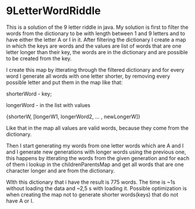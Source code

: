 # 9LetterWordRiddle

This is a solution of the 9 letter riddle in java. 
My solution is first to filter the words from the dictionary to be with length between 1 and 9 letters and to have either the letter A or I in it.
After filtering the dictionary I create a map in which  the keys are words and the values are list of words that are one letter longer than their key, the words are in the dictionary and are possible to be created from the key. 

I create this map by itterating through the filtered dictionary and for every word I generate all words with one letter shorter, by removing every possible letter and put them in the map like that:

shorterWord - key;

longerWord - in the list with values 

{shorterW, [longerW1, longerWord2, ... , newLongerW]}

Like that in the map all values are valid words, because they come from the dictionary.

Then I start generating my words from one letter words which are A and I and I generate new generations with longer words using the previous one, this happens by itterating the words from the given generation and for each of them i lookup in the childrenParentsMap and get all words that are one character longer and are from the dictionary.


WIth this dictionary that i have the result is 775 words.
The time is ~1s without loading the data and ~2,5 s with loading it.
Possible optimization is when creating the map not to generate shorter words(keys) that do not have A or I.
